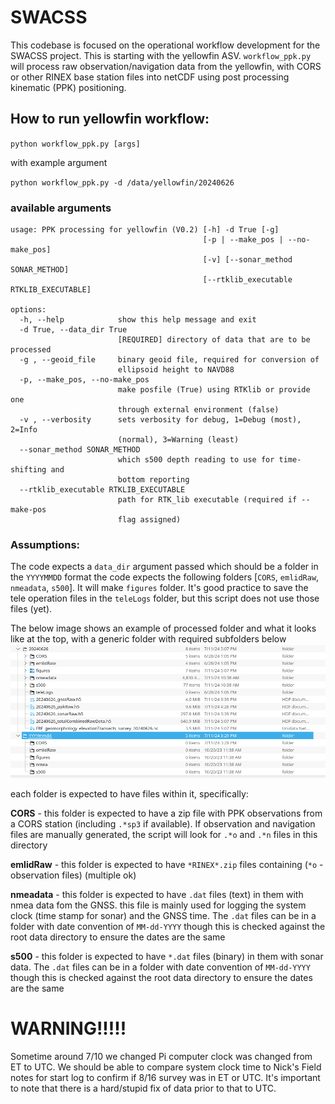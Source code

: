 # SWACSS
This codebase is focused on the operational workflow development for the SWACSS project. This is starting with the yellowfin ASV. 
`workflow_ppk.py` will process raw observation/navigation data from the yellowfin, with CORS or other RINEX base station files 
into netCDF using post processing kinematic (PPK) positioning. 

## How to run yellowfin workflow: 
`python workflow_ppk.py [args]`

with example argument 

`python workflow_ppk.py -d /data/yellowfin/20240626`
### available arguments
``` 
usage: PPK processing for yellowfin (V0.2) [-h] -d True [-g]
                                           [-p | --make_pos | --no-make_pos]
                                           [-v] [--sonar_method SONAR_METHOD]
                                           [--rtklib_executable RTKLIB_EXECUTABLE]

options:
  -h, --help            show this help message and exit
  -d True, --data_dir True
                        [REQUIRED] directory of data that are to be processed
  -g , --geoid_file     binary geoid file, required for conversion of
                        ellipsoid height to NAVD88
  -p, --make_pos, --no-make_pos
                        make posfile (True) using RTKlib or provide one
                        through external environment (false)
  -v , --verbosity      sets verbosity for debug, 1=Debug (most), 2=Info
                        (normal), 3=Warning (least)
  --sonar_method SONAR_METHOD
                        which s500 depth reading to use for time-shifting and
                        bottom reporting
  --rtklib_executable RTKLIB_EXECUTABLE
                        path for RTK_lib executable (required if --make-pos
                        flag assigned)
```
### Assumptions:
The code expects a `data_dir` argument passed which should be a folder in the `YYYYMMDD` format
the code expects the following folders [`CORS`, `emlidRaw`, `nmeadata`, `s500`]. 
It will make `figures` folder.  It's good practice to save the tele operation files in the `teleLogs` folder, but this script does not use those files (yet). 

The below image shows an example of processed folder and what it looks like at the top, with a generic folder with required subfolders below
![folder structure](docs/yellowfin_expected_folder_structure.png)

each folder is expected to have files within it, specifically:

__CORS__ - this folder is expected to have a zip file with PPK observations from a CORS station (including `.*sp3` if available).
If observation and navigation files are manually generated, the script will look for `.*o` and `.*n` files in this directory


__emlidRaw__ - this folder is expected to have `*RINEX*.zip` files containing (`*o` - observation files) (multiple ok) 

      
__nmeadata__ - this folder is expected to have `.dat` files (text) in them with nmea data fom the GNSS. this file is mainly used 
for logging the system clock (time stamp for sonar) and the GNSS time.  The `.dat` files can be in a folder with date 
convention of `MM-dd-YYYY` though this is checked against the root data directory to ensure the dates are the same   


__s500__ - this folder is expected to have `*.dat` files (binary) in them with sonar data.  The `.dat` files can be in a folder with date 
convention of `MM-dd-YYYY` though this is checked against the root data directory to ensure the dates are the same


# WARNING!!!!!
Sometime around 7/10 we changed Pi computer clock was changed from ET to UTC.  We should be able to compare system clock time to Nick's Field notes for start log to confirm if 8/16 survey was in ET or UTC. It's important to note that there is a hard/stupid fix of data prior to that to UTC.


